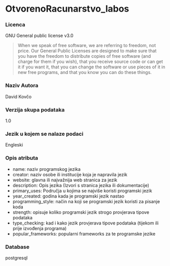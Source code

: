 # OtvorenoRacunarstvo_labos

### Licenca
GNU General public license v3.0
> When we speak of free software, we are referring to freedom, not price. Our General Public Licenses are designed to make sure that you have the freedom to distribute copies of free software (and charge for them if you wish), that you receive source code or can get it if you want it, that you can change the software or use pieces of it in new free programs, and that you know you can do these things.

### Naziv Autora
David Kovčo

### Verzija skupa podataka
1.0

### Jezik u kojem se nalaze podaci
Engleski

### Opis atributa

- name: naziv programskog jezika
- creator: naziv osobe ili institucije koja je napravila jezik
- website: glavna ili najvažnija web stranica za jezik
- description: Opis jezika (Izvori s stranica jezika ili dokumentacije)
- primary_uses: Područja u kojima se najviše koristi programski jezik
- year_created: godina kada je programski jezik nastao
- programming_style: način na koji se programski jezik koristi za pisanje koda
- strength: opisuje koliko programski jezik strogo provjerava tipove podataka
- type_checking: kad i kako jezik provjerava tipove podataka (tijekom ili prije izvođenja programa)
- popular_frameworks: popularni frameworks za te programske jezike

### Database
postgresql
